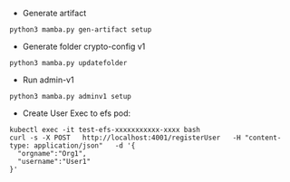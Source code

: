 - Generate artifact
```
python3 mamba.py gen-artifact setup
```

- Generate folder crypto-config v1
```
python3 mamba.py updatefolder
```

- Run admin-v1
```
python3 mamba.py adminv1 setup
```

- Create User
Exec to efs pod:
```ls
kubectl exec -it test-efs-xxxxxxxxxxx-xxxx bash
curl -s -X POST   http://localhost:4001/registerUser   -H "content-type: application/json"   -d '{
  "orgname":"Org1",
  "username":"User1"
}'
```